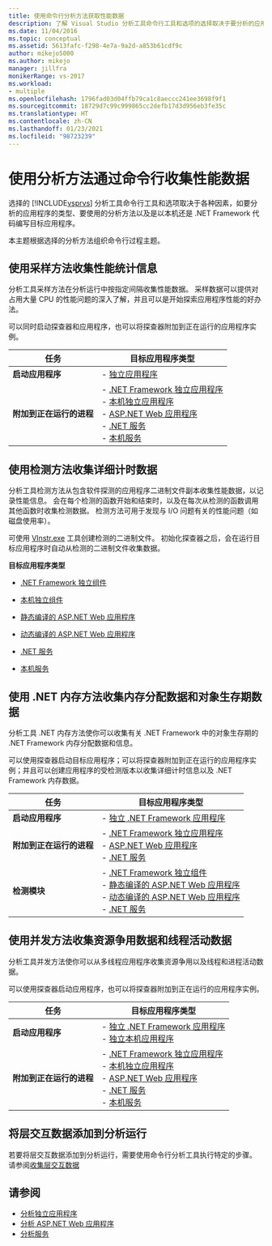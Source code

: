 ```yaml
---
title: 使用命令行分析方法获取性能数据
description: 了解 Visual Studio 分析工具命令行工具和选项的选择取决于要分析的应用程序类型等因素。
ms.date: 11/04/2016
ms.topic: conceptual
ms.assetid: 5613fafc-f298-4e7a-9a2d-a853b61cdf9c
author: mikejo5000
ms.author: mikejo
manager: jillfra
monikerRange: vs-2017
ms.workload:
- multiple
ms.openlocfilehash: 1796fad03d04ffb79ca1c8aeccc241ee3698f9f1
ms.sourcegitcommit: 18729d7c99c999865cc2defb17d3d956eb3fe35c
ms.translationtype: HT
ms.contentlocale: zh-CN
ms.lasthandoff: 01/23/2021
ms.locfileid: "98723239"
---
```

# <a name="use-profiling-methods-to-collect-performance-data-from-the-command-line"></a>使用分析方法通过命令行收集性能数据
选择的 [!INCLUDE[vsprvs](../code-quality/includes/vsprvs_md.md)] 分析工具命令行工具和选项取决于各种因素，如要分析的应用程序的类型、要使用的分析方法以及是以本机还是 .NET Framework 代码编写目标应用程序。

 本主题根据选择的分析方法组织命令行过程主题。

## <a name="use-the-sampling-method-to-collect-performance-statistics"></a>使用采样方法收集性能统计信息
 分析工具采样方法在分析运行中按指定间隔收集性能数据。 采样数据可以提供对占用大量 CPU 的性能问题的深入了解，并且可以是开始探索应用程序性能的好办法。

 可以同时启动探查器和应用程序，也可以将探查器附加到正在运行的应用程序实例。

|任务|目标应用程序类型|
|----------|-----------------------------|
|**启动应用程序**|-   [独立应用程序](../profiling/how-to-launch-a-stand-alone-app-and-collect-application-statistics.md)|
|**附加到正在运行的进程**|-   [.NET Framework 独立应用程序](../profiling/how-to-attach-the-profiler-to-a-dotnet-app-and-collect-application-statistics.md)<br />-   [本机独立应用程序](../profiling/how-to-attach-the-profiler-to-a-native-app-and-collect-application-statistics.md)<br />-   [ASP.NET Web 应用程序](../profiling/how-to-attach-the-profiler-to-an-aspnet-web-application-to-collect-application-statistics-by-using-the-command-line.md)<br />-   [.NET 服务](../profiling/how-to-attach-the-profiler-to-a-dotnet-service-to-collect-application-statistics-by-using-the-command-line.md)<br />-   [本机服务](../profiling/how-to-attach-the-profiler-to-a-native-service-to-collect-application-statistics-by-using-the-command-line.md)|

## <a name="use-the-instrumentation-method-to-collect-detailed-timing-data"></a>使用检测方法收集详细计时数据
 分析工具检测方法从包含软件探测的应用程序二进制文件副本收集性能数据，以记录性能信息。 会在每个检测的函数开始和结束时，以及在每次从检测的函数调用其他函数时收集检测数据。 检测方法可用于发现与 I/O 问题有关的性能问题（如磁盘使用率）。

 可使用 [VInstr.exe](../profiling/vsinstr.md) 工具创建检测的二进制文件。 初始化探查器之后，会在运行目标应用程序时自动从检测的二进制文件收集数据。

 **目标应用程序类型**

- [.NET Framework 独立组件](../profiling/how-to-instrument-a-dotnet-framework-component-and-collect-timing-data.md)

- [本机独立组件](../profiling/how-to-instrument-a-native-component-and-collect-timing-data.md)

- [静态编译的 ASP.NET Web 应用程序](../profiling/how-to-instrument-statically-compiled-aspnet-and-collect-detailed-timing-data.md)

- [动态编译的 ASP.NET Web 应用程序](../profiling/how-to-instrument-a-dynamically-compiled-aspnet-app-and-collect-timing-data.md)

- [.NET 服务](../profiling/how-to-instrument-a-dotnet-service-and-collect-detailed-timing-data-by-using-the-profiler-command-line.md)

- [本机服务](../profiling/how-to-instrument-a-native-service-and-collect-detailed-timing-data-by-using-the-profiler-command-line.md)

## <a name="use-net-memory-methods-to-collect-memory-allocation-and-object-lifetime-data"></a>使用 .NET 内存方法收集内存分配数据和对象生存期数据
 分析工具 .NET 内存方法使你可以收集有关 .NET Framework 中的对象生存期的 .NET Framework 内存分配数据和信息。

 可以使用探查器启动目标应用程序；可以将探查器附加到正在运行的应用程序实例；并且可以创建应用程序的受检测版本以收集详细计时信息以及 .NET Framework 内存数据。

|任务|目标应用程序类型|
|----------|-----------------------------|
|**启动应用程序**|-   [独立 .NET Framework 应用程序](../profiling/how-to-launch-a-stand-alone-dotnet-framework-app-to-collect-memory-data.md)|
|**附加到正在运行的进程**|-   [.NET Framework 独立应用程序](../profiling/how-to-attach-the-profiler-to-a-dotnet-framework-app-to-collect-memory-data.md)<br />-   [ASP.NET Web 应用程序](../profiling/how-to-attach-the-profiler-to-an-aspnet-web-application-to-collect-memory-data-by-using-the-command-line.md)<br />-   [.NET 服务](../profiling/how-to-attach-the-profiler-to-a-dotnet-service-to-collect-memory-data-by-using-the-command-line.md)|
|**检测模块**|-   [.NET Framework 独立组件](../profiling/how-to-instrument-a-dotnet-framework-component-and-collect-memory-data.md)<br />-   [静态编译的 ASP.NET Web 应用程序](../profiling/how-to-instrument-a-statically-compiled-aspnet-app-and-collect-memory-data.md)<br />-   [动态编译的 ASP.NET Web 应用程序](../profiling/how-to-instrument-a-dynamically-compiled-aspnet-web-application-and-collect-memory-data.md)<br />-   [.NET 服务](../profiling/how-to-instrument-a-dotnet-framework-service-and-collect-memory-data-by-using-the-profiler-command-line.md)|

## <a name="use-the-concurrency-method-to-collect-resource-contention-and-thread-activity-data"></a>使用并发方法收集资源争用数据和线程活动数据
 分析工具并发方法使你可以从多线程应用程序收集资源争用以及线程和进程活动数据。

 可以使用探查器启动应用程序，也可以将探查器附加到正在运行的应用程序实例。

|任务|目标应用程序类型|
|----------|-----------------------------|
|**启动应用程序**|-   [独立 .NET Framework 应用程序](../profiling/how-to-launch-a-stand-alone-dotnet-framework-app-to-collect-concurrency-data.md)<br />-   [独立本机应用程序](../profiling/how-to-launch-a-stand-alone-native-application-to-collect-concurrency-data.md)|
|**附加到正在运行的进程**|-   [.NET Framework 独立应用程序](../profiling/how-to-attach-the-profiler-to-a-dotnet-app-and-collect-concurrency-data.md)<br />-   [本机独立应用程序](../profiling/how-to-attach-the-profiler-to-a-native-app-and-collect-concurrency-data.md)<br />-   [ASP.NET Web 应用程序](../profiling/how-to-attach-the-profiler-to-an-aspnet-web-application-to-collect-concurrency-data-by-using-the-command-line.md)<br />-   [.NET 服务](../profiling/how-to-attach-the-profiler-to-a-dotnet-service-to-collect-concurrency-data-by-using-the-command-line.md)<br />-   [本机服务](../profiling/how-to-attach-the-profiler-to-a-native-service-to-collect-concurrency-data-by-using-the-command-line.md)|

## <a name="add-tier-interaction-data-to-a-profiling-run"></a>将层交互数据添加到分析运行
 若要将层交互数据添加到分析运行，需要使用命令行分析工具执行特定的步骤。 请参阅[收集层交互数据](../profiling/adding-tier-interaction-data-from-the-command-line.md)

## <a name="see-also"></a>请参阅
- [分析独立应用程序](../profiling/command-line-profiling-of-stand-alone-applications.md)
- [分析 ASP.NET Web 应用程序](../profiling/command-line-profiling-of-aspnet-web-applications.md)
- [分析服务](../profiling/command-line-profiling-of-services.md)
